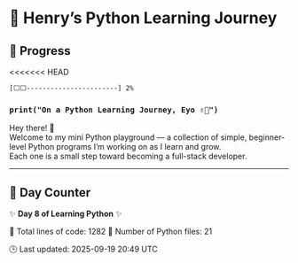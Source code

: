 # 🐍 Henry’s Python Learning Journey

## 📅 Progress
<<<<<<< HEAD

```diff
[⬜⬜-----------------------] 2%
```
### `print("On a Python Learning Journey, Eyo ✌🏾")`

Hey there! 👋  
Welcome to my mini Python playground — a collection of simple, beginner-level Python programs I’m working on as I learn and grow.  
Each one is a small step toward becoming a full-stack developer.

---

## 📆 Day Counter
✨ **Day 8 of Learning Python** ✨

<!-- STATS:START -->
📄 Total lines of code: 1282
🐍 Number of Python files: 21
<!-- STATS:END -->

<!-- UPDATED:START -->
🕒 Last updated: 2025-09-19 20:49 UTC
<!-- UPDATED:END -->


